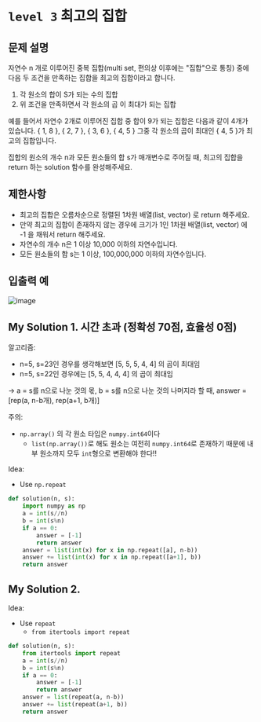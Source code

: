 # `level 3` 최고의 집합

## 문제 설명
자연수 n 개로 이루어진 중복 집합(multi set, 편의상 이후에는 "집합"으로 통칭) 중에 다음 두 조건을 만족하는 집합을 최고의 집합이라고 합니다.

1. 각 원소의 합이 S가 되는 수의 집합
2. 위 조건을 만족하면서 각 원소의 곱 이 최대가 되는 집합

예를 들어서 자연수 2개로 이루어진 집합 중 합이 9가 되는 집합은 다음과 같이 4개가 있습니다.
{ 1, 8 }, { 2, 7 }, { 3, 6 }, { 4, 5 }
그중 각 원소의 곱이 최대인 { 4, 5 }가 최고의 집합입니다.

집합의 원소의 개수 n과 모든 원소들의 합 s가 매개변수로 주어질 때, 최고의 집합을 return 하는 solution 함수를 완성해주세요.

## 제한사항
- 최고의 집합은 오름차순으로 정렬된 1차원 배열(list, vector) 로 return 해주세요.
- 만약 최고의 집합이 존재하지 않는 경우에 크기가 1인 1차원 배열(list, vector) 에 -1 을 채워서 return 해주세요.
- 자연수의 개수 n은 1 이상 10,000 이하의 자연수입니다.
- 모든 원소들의 합 s는 1 이상, 100,000,000 이하의 자연수입니다.

## 입출력 예
![image](https://github.com/ultimate-mj/Coding-test-practice/assets/122213470/62f5dc12-164e-4fee-9fcc-0cdb562e9498)

## My Solution 1. 시간 초과 (정확성 70점, 효율성 0점)

알고리즘:
 - n=5, s=23인 경우를 생각해보면 [5, 5, 5, 4, 4] 의 곱이 최대임
 - n=5, s=22인 경우에는 [5, 5, 4, 4, 4] 의 곱이 최대임
 
 $\rightarrow$ a = s를 n으로 나눈 것의 몫, b = s를 n으로 나눈 것의 나머지라 할 때, answer = [rep(a, n-b개), rep(a+1, b개)]
    
주의:
- `np.array()` 의 각 원소 타입은 `numpy.int64`이다
  + `list(np.array())`로 해도 원소는 여전히 `numpy.int64`로 존재하기 때문에 내부 원소까지 모두 `int`형으로 변환해야 한다!!

Idea:
- Use `np.repeat`

```python
def solution(n, s):
    import numpy as np
    a = int(s//n)
    b = int(s%n)
    if a == 0:
        answer = [-1]
        return answer
    answer = list(int(x) for x in np.repeat([a], n-b))
    answer += list(int(x) for x in np.repeat([a+1], b))
    return answer
```

## My Solution 2.

Idea:
- Use `repeat`
  + `from itertools import repeat`

```python
def solution(n, s):
    from itertools import repeat
    a = int(s//n)
    b = int(s%n)
    if a == 0:
        answer = [-1]
        return answer
    answer = list(repeat(a, n-b))
    answer += list(repeat(a+1, b))
    return answer

```


